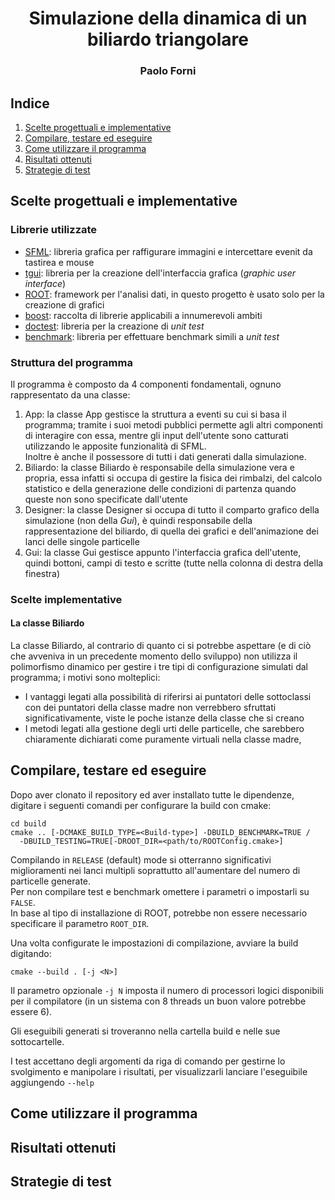 <h1 style="text-align: center">Simulazione della dinamica di un biliardo triangolare</h1>
<h3 style="text-align: center">Paolo Forni</h3>

## Indice

1. [Scelte progettuali e implementative](#scelte-progettuali-e-implementative)
2. [Compilare, testare ed eseguire](#compilare-testare-ed-eseguire)
3. [Come utilizzare il programma](#come-utilizzare-il-programma)
4. [Risultati ottenuti](#risultati-ottenuti)
5. [Strategie di test](#strategie-di-test)

## Scelte progettuali e implementative

### Librerie utilizzate

- [SFML](https://github.com/SFML/SFML): libreria grafica per raffigurare immagini e intercettare evenit da tastirea e
  mouse
- [tgui](https://github.com/texus/TGUI): libreria per la creazione dell'interfaccia grafica (*graphic user interface*)
- [ROOT](https://github.com/root-project/root): framework per l'analisi dati, in questo progetto è usato solo per la
  creazione di grafici
- [boost](https://github.com/boostorg/boost): raccolta di librerie applicabili a innumerevoli ambiti
- [doctest](https://github.com/doctest/doctest): libreria per la creazione di *unit test*
- [benchmark](https://github.com/google/benchmark): libreria per effettuare benchmark simili a *unit test*

### Struttura del programma

Il programma è composto da 4 componenti fondamentali, ognuno rappresentato da una classe:

1. App: la classe App gestisce la struttura a eventi su cui si basa il programma; tramite i suoi metodi pubblici
   permette agli altri componenti di interagire con essa, mentre gli input dell'utente sono catturati
   utilizzando le apposite funzionalità di SFML.  
   Inoltre è anche il possessore di tutti i dati generati dalla simulazione.
2. Biliardo: la classe Biliardo è responsabile della simulazione vera e propria, essa infatti si occupa di gestire la
   fisica dei rimbalzi, del calcolo statistico e della generazione delle condizioni di partenza quando queste non sono
   specificate dall'utente
3. Designer: la classe Designer si occupa di tutto il comparto grafico della simulazione (non della *Gui*), è quindi
   responsabile della rappresentazione del biliardo, di quella dei grafici e dell'animazione dei lanci delle
   singole particelle
4. Gui: la classe Gui gestisce appunto l'interfaccia grafica dell'utente, quindi bottoni, campi di testo e scritte
   (tutte nella colonna di destra della finestra)

### Scelte implementative

#### La classe Biliardo

La classe Biliardo, al contrario di quanto ci si potrebbe aspettare (e di ciò che avveniva in un precedente momento
dello sviluppo) non utilizza il polimorfismo dinamico per gestire i tre tipi di configurazione simulati dal programma; i
motivi sono molteplici:

- I vantaggi legati alla possibilità di riferirsi ai puntatori delle sottoclassi con dei puntatori della classe madre
  non verrebbero sfruttati significativamente, viste le poche istanze della classe che si creano
- I metodi legati alla gestione degli urti delle particelle, che sarebbero chiaramente dichiarati come puramente
  virtuali nella classe madre,

## Compilare, testare ed eseguire

Dopo aver clonato il repository ed aver installato tutte le dipendenze, digitare i seguenti comandi per configurare la
build con cmake:

```shell
cd build
cmake .. [-DCMAKE_BUILD_TYPE=<Build-type>] -DBUILD_BENCHMARK=TRUE /
  -DBUILD_TESTING=TRUE[-DROOT_DIR=<path/to/ROOTConfig.cmake>]
```

Compilando in `RELEASE` (default) mode si otterranno significativi miglioramenti nei lanci multipli soprattutto
all'aumentare
del numero di particelle generate.  
Per non compilare test e benchmark omettere i parametri o impostarli su `FALSE`.  
In base al tipo di installazione di ROOT, potrebbe non essere necessario specificare il parametro `ROOT_DIR`.

Una volta configurate le impostazioni di compilazione, avviare la build digitando:

```shell
cmake --build . [-j <N>]
```

Il parametro opzionale `-j N` imposta il numero di processori logici disponibili per il compilatore (in un sistema con 8
threads
un buon valore potrebbe essere 6).

Gli eseguibili generati si troveranno nella cartella build e nelle sue sottocartelle.

I test accettano degli argomenti da riga di comando per gestirne lo svolgimento e manipolare i risultati, per
visualizzarli lanciare l'eseguibile aggiungendo `--help`

## Come utilizzare il programma

## Risultati ottenuti

## Strategie di test